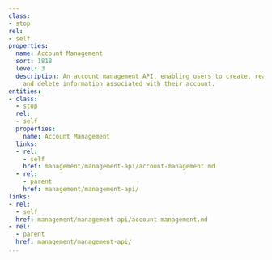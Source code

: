 ```yaml
---
class:
- stop
rel:
- self
properties:
  name: Account Management
  sort: 1818
  level: 3
  description: An account management API, enabling users to create, read, update,
    and delete information associated with their account.
entities:
- class:
  - stop
  rel:
  - self
  properties:
    name: Account Management
  links:
  - rel:
    - self
    href: management/management-api/account-management.md
  - rel:
    - parent
    href: management/management-api/
links:
- rel:
  - self
  href: management/management-api/account-management.md
- rel:
  - parent
  href: management/management-api/
...
```

